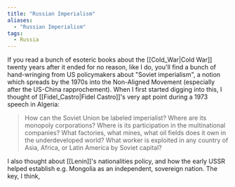 ```yaml
---
title: "Russian Imperialism"
aliases:
  - "Russian Imperialism"
tags:
  - Russia
---
```

If you read a bunch of esoteric books about the [[Cold_War|Cold War]] twenty years after it ended for no reason, like I do, you'll find a bunch of hand-wringing from US policymakers about "Soviet imperialism", a notion which spreads by the 1970s into the Non-Aligned Movement (especially after the US-China rapprochement). When I first started digging into this, I thought of [[Fidel_Castro|Fidel Castro]]'s very apt point during a 1973 speech in Algeria:

> How can the Soviet Union be labeled imperialist? Where are its monopoly corporations? Where is its participation in the multinational companies? What factories, what mines, what oil fields does it own in the underdeveloped world? What worker is exploited in any country of Asia, Africa, or Latin America by Soviet capital?

I also thought about [[Lenin]]'s nationalities policy, and how the early USSR helped establish e.g. Mongolia as an independent, sovereign nation. The key, I think, 